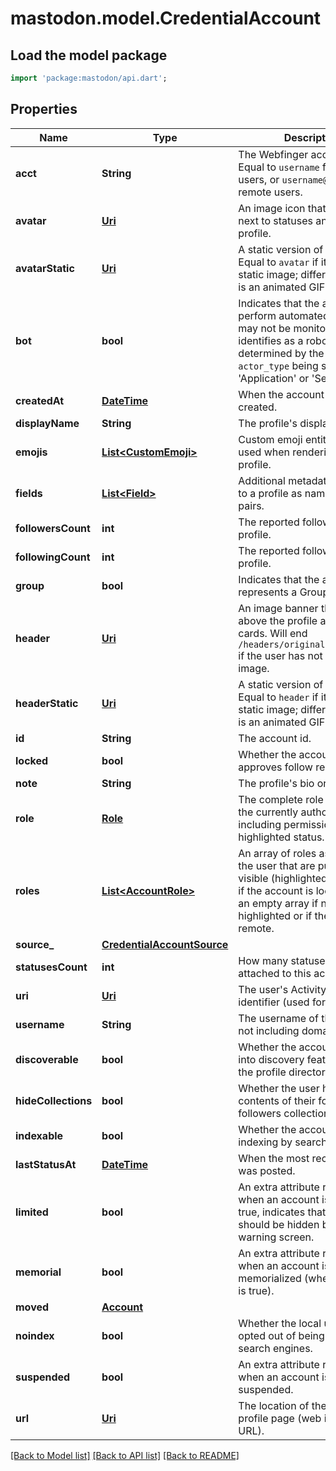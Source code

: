 # mastodon.model.CredentialAccount

## Load the model package
```dart
import 'package:mastodon/api.dart';
```

## Properties
Name | Type | Description | Notes
------------ | ------------- | ------------- | -------------
**acct** | **String** | The Webfinger account URI. Equal to `username` for local users, or `username@domain` for remote users. | 
**avatar** | [**Uri**](Uri.md) | An image icon that is shown next to statuses and in the profile. | 
**avatarStatic** | [**Uri**](Uri.md) | A static version of the avatar. Equal to `avatar` if its value is a static image; different if `avatar` is an animated GIF. | 
**bot** | **bool** | Indicates that the account may perform automated actions, may not be monitored, or identifies as a robot. This is determined by the account's `actor_type` being set to 'Application' or 'Service'. | 
**createdAt** | [**DateTime**](DateTime.md) | When the account was created. | 
**displayName** | **String** | The profile's display name. | 
**emojis** | [**List&lt;CustomEmoji&gt;**](CustomEmoji.md) | Custom emoji entities to be used when rendering the profile. | 
**fields** | [**List&lt;Field&gt;**](Field.md) | Additional metadata attached to a profile as name-value pairs. | 
**followersCount** | **int** | The reported followers of this profile. | 
**followingCount** | **int** | The reported follows of this profile. | 
**group** | **bool** | Indicates that the account represents a Group actor. | 
**header** | [**Uri**](Uri.md) | An image banner that is shown above the profile and in profile cards. Will end `/headers/original/missing.png` if the user has not set a header image. | 
**headerStatic** | [**Uri**](Uri.md) | A static version of the header. Equal to `header` if its value is a static image; different if `header` is an animated GIF. | 
**id** | **String** | The account id. | 
**locked** | **bool** | Whether the account manually approves follow requests. | 
**note** | **String** | The profile's bio or description. | 
**role** | [**Role**](Role.md) | The complete role assigned to the currently authorized user, including permissions and highlighted status. | 
**roles** | [**List&lt;AccountRole&gt;**](AccountRole.md) | An array of roles assigned to the user that are publicly visible (highlighted roles only), if the account is local. Will be an empty array if no roles are highlighted or if the account is remote. | 
**source_** | [**CredentialAccountSource**](CredentialAccountSource.md) |  | 
**statusesCount** | **int** | How many statuses are attached to this account. | 
**uri** | [**Uri**](Uri.md) | The user's ActivityPub actor identifier (used for federation). | 
**username** | **String** | The username of the account, not including domain. | 
**discoverable** | **bool** | Whether the account has opted into discovery features such as the profile directory. | [optional] 
**hideCollections** | **bool** | Whether the user hides the contents of their follows and followers collections. | [optional] 
**indexable** | **bool** | Whether the account allows indexing by search engines. | [optional] 
**lastStatusAt** | [**DateTime**](DateTime.md) | When the most recent status was posted. | [optional] 
**limited** | **bool** | An extra attribute returned only when an account is silenced. If true, indicates that the account should be hidden behind a warning screen. | [optional] 
**memorial** | **bool** | An extra attribute returned only when an account is memorialized (when `memorial` is true). | [optional] 
**moved** | [**Account**](Account.md) |  | [optional] 
**noindex** | **bool** | Whether the local user has opted out of being indexed by search engines. | [optional] 
**suspended** | **bool** | An extra attribute returned only when an account is suspended. | [optional] 
**url** | [**Uri**](Uri.md) | The location of the user's profile page (web interface URL). | [optional] 

[[Back to Model list]](../README.md#documentation-for-models) [[Back to API list]](../README.md#documentation-for-api-endpoints) [[Back to README]](../README.md)


